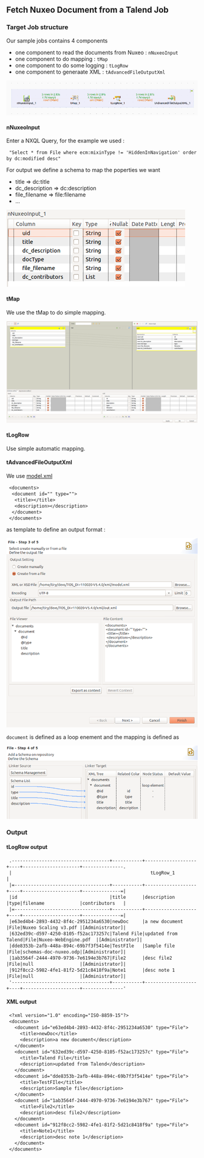 
## Fetch Nuxeo Document from a Talend Job

### Target Job structure

Our sample jobs contains 4 components 

 - one component to read the documents from Nuxeo  : `nNuxeoInput`
 - one component to do mapping : `tMap`
 - one component to do some logging : `tLogRow`
 - one component to generaate XML : `tAdvancedFileOutputXml`

![Here is the sample job](pictures/read_job.png)
  
#### nNuxeoInput

Enter a NXQL Query, for the example we used : 

     "Select * from File where ecm:mixinType != 'HiddenInNavigation' order by dc:modified desc"

For output we define a schema to map the poperties we want 

 - title => dc:title 
 - dc_description => dc:description
 - file_filename => file:filename
 - ...

![Simple mapping](pictures/read_mapping.png)

#### tMap

We use the tMap to do simple mapping.

![mapping](pictures/tMap.png)

#### tLogRow

Use simple automatic mapping.

#### tAdvancedFileOutputXml

We use [model.xml](model.xml) 

     <documents>
      <document id="" type="">
       <title></title>
       <description></description>
      </document>
     </documents>

as template to define an output format :

![schema](pictures/xml_schema.png)


`document` is defined as a loop enement and the mapping is defined as 

![schema](pictures/xml_mapping.png)


### Output 

#### tLogRow output


     .------------------------------------+-----------+-------------------+----+---------------------+---------------.
     |                                                   tLogRow_1                                                   |
     |=-----------------------------------+-----------+-------------------+----+---------------------+--------------=|
     |id                                  |title      |description        |type|filename             |contributors   |
     |=-----------------------------------+-----------+-------------------+----+---------------------+--------------=|
     |e63ed4b4-2893-4432-8f4c-2951234a6530|newDoc     |a new document     |File|Nuxeo Scaling v3.pdf |[Administrator]|
     |632ed39c-d597-4250-8105-f52ac173257c|Talend File|updated from Talend|File|Nuxeo-WebEngine.pdf  |[Administrator]|
     |dde8353b-2afb-448a-894c-69b7f3f5414e|TestFIle   |Sample file        |File|schemas-doc-nuxeo.odp|[Administrator]|
     |1ab3564f-2444-4970-9736-7e6194e3b767|File2      |desc file2         |File|null                 |[Administrator]|
     |912f8cc2-5982-4fe1-81f2-5d21c8418f9a|Note1      |desc note 1        |File|null                 |[Administrator]|
     '------------------------------------+-----------+-------------------+----+---------------------+---------------'

#### XML output

     <?xml version="1.0" encoding="ISO-8859-15"?>
     <documents>
       <document id="e63ed4b4-2893-4432-8f4c-2951234a6530" type="File">
         <title>newDoc</title>
         <description>a new document</description>
       </document>
       <document id="632ed39c-d597-4250-8105-f52ac173257c" type="File">
         <title>Talend File</title>
         <description>updated from Talend</description>
       </document>
       <document id="dde8353b-2afb-448a-894c-69b7f3f5414e" type="File">
         <title>TestFIle</title>
         <description>Sample file</description>
       </document>
       <document id="1ab3564f-2444-4970-9736-7e6194e3b767" type="File">
         <title>File2</title>
         <description>desc file2</description>
       </document>
       <document id="912f8cc2-5982-4fe1-81f2-5d21c8418f9a" type="File">
         <title>Note1</title>
         <description>desc note 1</description>
       </document>
     </documents>




